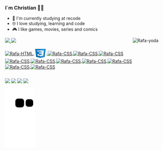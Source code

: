###  I´m Christian 🦇🤵

- 🌱 I'm currently studying at recode
- 🤓 I love studying, learning and code
- 🎮 I like games, movies, series and comics

<div>
  <a href="https://github.com/Christian-M-Silva">
  <img height="150em" src="https://github-readme-stats.vercel.app/api?username=Christian-M-Silva&show_icons=true&theme=gotham&include_all_commits=true&count_private=true"/>
  <img height="140em" src="https://github-readme-stats.vercel.app/api/top-langs/?username=Christian-M-Silva&layout=compact&langs_count=7&theme=github_dark"/>
  <img height="140em" align="right" alt="Rafa-yoda" src="https://media.giphy.com/media/B4jfJqiIxvU08/giphy.gif">
</div>
  
<div style="display: inline_block"><br>
  <img align="center" alt="Rafa-HTML" height="30" width="40" src="https://cdn.jsdelivr.net/gh/devicons/devicon/icons/html5/html5-original.svg">
  <img align="center" alt="Rafa-CSS" height="30" width="40" src="https://raw.githubusercontent.com/devicons/devicon/master/icons/css3/css3-original.svg">
  <img align="center" alt="Rafa-CSS" height="40" width="50" src="https://cdn.jsdelivr.net/gh/devicons/devicon/icons/java/java-original.svg" />
  <img align="center" alt="Rafa-CSS" height="40" width="50" src="https://cdn.jsdelivr.net/gh/devicons/devicon/icons/javascript/javascript-plain.svg" />
  <img align="center" alt="Rafa-CSS" height="80" width="90" src = "https://cdn.jsdelivr.net/gh/devicons/devicon/icons/microsoftsqlserver/microsoftsqlserver-plain-wordmark.svg" />
  <img align="center" alt="Rafa-CSS" height="70" width="80" src="https://cdn.jsdelivr.net/gh/devicons/devicon/icons/nodejs/nodejs-original-wordmark.svg" />
  <img align="center" alt="Rafa-CSS" height="40" width="50" src="https://cdn.jsdelivr.net/gh/devicons/devicon/icons/git/git-original.svg" />
  <img align="center" alt="Rafa-CSS" height="40" width="50" src="https://cdn.jsdelivr.net/gh/devicons/devicon/icons/github/github-original.svg" />
  <img align="center" alt="Rafa-CSS" height="40" width="50" src="https://cdn.jsdelivr.net/gh/devicons/devicon/icons/bootstrap/bootstrap-plain.svg" />
  <img align="center" alt="Rafa-CSS" height="40" width="50" src="https://cdn.jsdelivr.net/gh/devicons/devicon/icons/vscode/vscode-original.svg" />
  <img align="center" alt="Rafa-CSS" height="40" width="50" src="https://cdn.jsdelivr.net/gh/devicons/devicon/icons/npm/npm-original-wordmark.svg" />
  <img align="center" alt="Rafa-CSS" height="40" width="50" src="https://cdn.jsdelivr.net/gh/devicons/devicon/icons/photoshop/photoshop-plain.svg" />
  
 
  ##
  
  <div>
    <a href="https://www.instagram.com/apredizti/" target="_blank"><img src="https://img.shields.io/badge/-Instagram-%23E4405F?style=for-the-badge&logo=instagram&logoColor=white" target="_blank"></a>
    <a href = "https://github.com/Christian-M-Silva"><img src="https://img.shields.io/badge/GitHub-100000?style=for-the-badge&logo=github&logoColor=white"></a>
    <a href="https://www.linkedin.com/in/christian-silva-83172621a" target="_blank"><img src="https://img.shields.io/badge/-LinkedIn-%230077B5?style=for-the-badge&logo=linkedin&logoColor=white" target="_blank"></a> 
    <a href = "https://www.facebook.com/profile.php?id=100069280030811"><img src="https://img.shields.io/badge/Facebook-1877F2?style=for-the-badge&logo=facebook&logoColor=white"></a> 
 </div>
    
 
   ![Snake animation](https://github.com/Christian-M-Silva/Christian-M-Silva/blob/output/github-contribution-grid-snake.svg)
 
